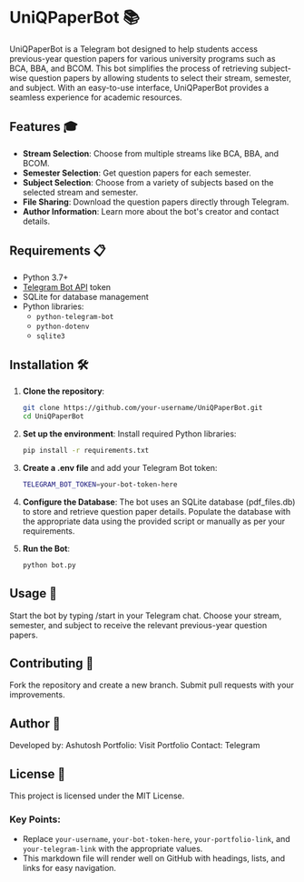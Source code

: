 # UniQPaperBot 📚

UniQPaperBot is a Telegram bot designed to help students access previous-year question papers for various university programs such as BCA, BBA, and BCOM. This bot simplifies the process of retrieving subject-wise question papers by allowing students to select their stream, semester, and subject. With an easy-to-use interface, UniQPaperBot provides a seamless experience for academic resources.

## Features 🎓
- **Stream Selection**: Choose from multiple streams like BCA, BBA, and BCOM.
- **Semester Selection**: Get question papers for each semester.
- **Subject Selection**: Choose from a variety of subjects based on the selected stream and semester.
- **File Sharing**: Download the question papers directly through Telegram.
- **Author Information**: Learn more about the bot's creator and contact details.

## Requirements 📋
- Python 3.7+
- [Telegram Bot API](https://core.telegram.org/bots) token
- SQLite for database management
- Python libraries:
  - `python-telegram-bot`
  - `python-dotenv`
  - `sqlite3`

## Installation 🛠️

1. **Clone the repository**:
   ```bash
   git clone https://github.com/your-username/UniQPaperBot.git
   cd UniQPaperBot
2. **Set up the environment**: Install required Python libraries:
    ```bash
    pip install -r requirements.txt
3. **Create a .env file** and add your Telegram Bot token:
    ```bash
    TELEGRAM_BOT_TOKEN=your-bot-token-here
4. **Configure the Database**:
The bot uses an SQLite database (pdf_files.db) to store and retrieve question paper details. Populate the database with the appropriate data using the provided script       or manually as per your requirements.

5. **Run the Bot**:
   ```bash
   python bot.py
## Usage 🚀
Start the bot by typing /start in your Telegram chat.
Choose your stream, semester, and subject to receive the relevant previous-year question papers.
## Contributing 🤝
Fork the repository and create a new branch.
Submit pull requests with your improvements.
## Author 👤
Developed by: Ashutosh
Portfolio: Visit Portfolio
Contact: Telegram
## License 📄
This project is licensed under the MIT License.
   
### Key Points:
- Replace `your-username`, `your-bot-token-here`, `your-portfolio-link`, and `your-telegram-link` with the appropriate values.
- This markdown file will render well on GitHub with headings, lists, and links for easy navigation.

